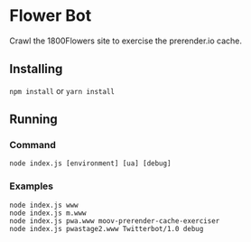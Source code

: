 # Flower Bot

Crawl the 1800Flowers site to exercise the prerender.io cache.

## Installing

`npm install` or `yarn install`

## Running

### Command

    node index.js [environment] [ua] [debug]

### Examples

    node index.js www 
    node index.js m.www 
    node index.js pwa.www moov-prerender-cache-exerciser
    node index.js pwastage2.www Twitterbot/1.0 debug
